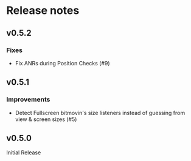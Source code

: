 # Release notes
## v0.5.2
### Fixes
* Fix ANRs during Position Checks (#9)
 
## v0.5.1
### Improvements
* Detect Fullscreen bitmovin's size listeners instead of guessing from view & screen sizes (#5)

## v0.5.0
Initial Release 
